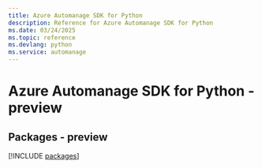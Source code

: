 ```yaml
---
title: Azure Automanage SDK for Python
description: Reference for Azure Automanage SDK for Python
ms.date: 03/24/2025
ms.topic: reference
ms.devlang: python
ms.service: automanage
---
```

# Azure Automanage SDK for Python - preview
## Packages - preview
[!INCLUDE [packages](automanage-index.md)]